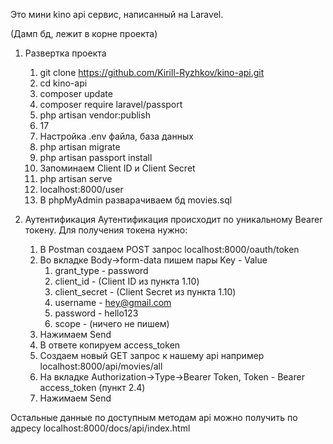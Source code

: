 Это мини kino api сервис, написанный на Laravel. 

(Дамп бд, лежит в корне проекта)

1. Развертка проекта
    1. git clone https://github.com/Kirill-Ryzhkov/kino-api.git
    2. cd kino-api
    3. composer update
    4. composer require laravel/passport
    5. php artisan vendor:publish 
    6. 17
    7. Настройка .env файла, база данных
    8. php artisan migrate
    9. php artisan passport install
    10. Запоминаем Client ID и Client Secret
    11. php artisan serve
    12. localhost:8000/user
    13. В phpMyAdmin разварачиваем бд movies.sql

2. Аутентификация
Аутентификация происходит по уникальному Bearer токену. Для получения токена нужно:
    1. В Postman создаем POST запрос localhost:8000/oauth/token
    2. Во вкладке Body->form-data пишем пары Key - Value
        1. grant_type - password
        2. client_id - (Client ID из пункта 1.10)
        3. client_secret - (Client Secret из пункта 1.10)
        4. username - hey@gmail.com
        5. password - hello123
        6. scope - (ничего не пишем)
    3. Нажимаем Send
    4. В ответе копируем access_token 
    5. Создаем новый GET запрос к нашему api например localhost:8000/api/movies/all
    6. На вкладке Authorization->Type->Bearer Token, Token - Bearer access_token (пункт 2.4)
    7. Нажимаем Send

Остальные данные по доступным методам api можно получить по адресу localhost:8000/docs/api/index.html
    
